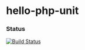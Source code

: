 # hello-php-unit

### Status
[![Build Status](https://api.travis-ci.org/anirudha-kasralikar-globant/hello-php-unit.png)](https://travis-ci.org/anirudha-kasralikar-globant/hello-php-unit)
